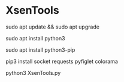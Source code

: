 # XsenTools

sudo apt update && sudo apt upgrade 

sudo apt install python3 

sudo apt install python3-pip 

pip3 install socket requests pyfiglet colorama

python3 XsenTools.py

